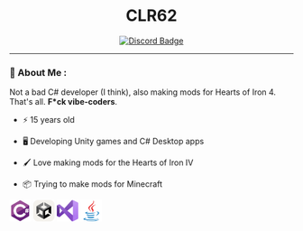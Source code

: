 <div align="center">
        <h1>CLR62</h1>
        <a href="https://discord.com/users/757664234237853736">
          <img src="https://img.shields.io/badge/Discord-5865F2?style=for-the-badge&logo=discord&logoColor=white" alt="Discord Badge"/>
        </a>
</div>

---

### 🧐 About Me :
Not a bad C# developer (I think), also making mods for Hearts of Iron 4. That's all. **F*ck vibe-coders**.

- :zap: 15 years old

- 🖥️ Developing Unity games and C# Desktop apps

- 🖌️ Love making mods for the Hearts of Iron IV

- 📦 Trying to make mods for Minecraft
            
<div>
    <img src="https://github.com/devicons/devicon/blob/master/icons/csharp/csharp-original.svg" width="38px" height="38px" />
    <img src="https://github.com/tandpfun/skill-icons/blob/main/icons/Unity-Light.svg" width="38px" height="38px" />
    <img src="https://github.com/devicons/devicon/blob/master/icons/visualstudio/visualstudio-original.svg" width="38px" height="38px" />
    <img src="https://github.com/devicons/devicon/blob/master/icons/java/java-original.svg" width="38px" height="38px" />
</div>
